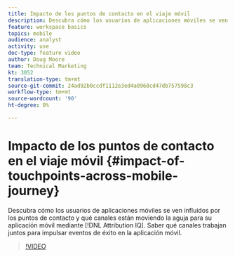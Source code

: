 ```yaml
---
title: Impacto de los puntos de contacto en el viaje móvil
description: Descubra cómo los usuarios de aplicaciones móviles se ven influidos por los puntos de contacto y qué canales mueven la aguja para su aplicación móvil con Attribution IQ. Saber qué canales trabajan juntos para impulsar eventos de éxito en la aplicación móvil.
feature: workspace basics
topics: mobile
audience: analyst
activity: use
doc-type: feature video
author: Doug Moore
team: Technical Marketing
kt: 3052
translation-type: tm+mt
source-git-commit: 24ad92b0ccdf1112e3ed4a0968cd47db757598c3
workflow-type: tm+mt
source-wordcount: '90'
ht-degree: 0%

---
```



# Impacto de los puntos de contacto en el viaje móvil {#impact-of-touchpoints-across-mobile-journey}

Descubra cómo los usuarios de aplicaciones móviles se ven influidos por los puntos de contacto y qué canales están moviendo la aguja para su aplicación móvil mediante [!DNL Attribution IQ]. Saber qué canales trabajan juntos para impulsar eventos de éxito en la aplicación móvil.

>[!VIDEO](https://video.tv.adobe.com/v/27827/?quality=12)
